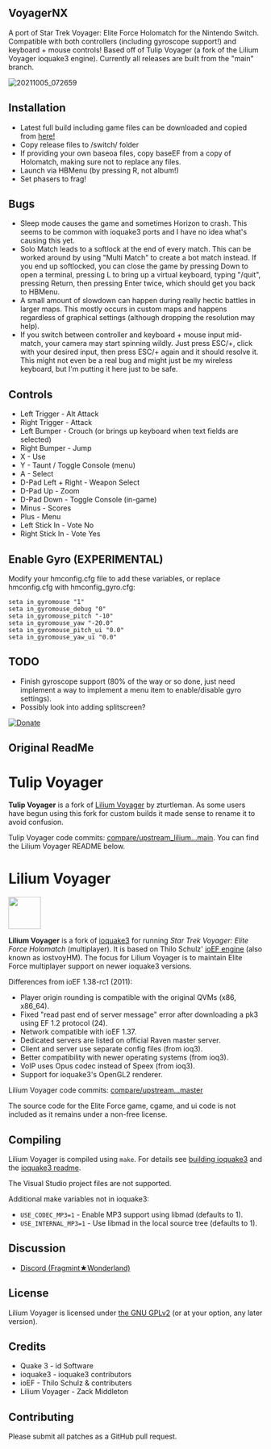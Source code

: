 ## **VoyagerNX**
A port of Star Trek Voyager: Elite Force Holomatch for the Nintendo Switch. Compatible with both controllers (including gyroscope support!) and keyboard + mouse controls! Based off of Tulip Voyager (a fork of the Lilium Voyager ioquake3 engine). Currently all releases are built from the "main" branch.

![20211005_072659](https://user-images.githubusercontent.com/56975081/136713142-7ff13e8d-5202-4092-9974-55046e2dff2b.jpg)


## **Installation**
- Latest full build including game files can be downloaded and copied from <a href="https://accela.design/downloads/switch-homebrew/VoyagerNX.zip">here!<br/></a>
- Copy release files to /switch/ folder
- If providing your own baseoa files, copy baseEF from a copy of Holomatch, making sure not to replace any files.
- Launch via HBMenu (by pressing R, not album!)
- Set phasers to frag!

## **Bugs**
- Sleep mode causes the game and sometimes Horizon to crash. This seems to be common with ioquake3 ports and I have no idea what's causing this yet.
- Solo Match leads to a softlock at the end of every match. This can be worked around by using "Multi Match" to create a bot match instead. If you end up softlocked, you can close the game by pressing Down to open a terminal, pressing L to bring up a virtual keyboard, typing "/quit", pressing Return, then pressing Enter twice, which should get you back to HBMenu.
- A small amount of slowdown can happen during really hectic battles in larger maps. This mostly occurs in custom maps and happens regardless of graphical settings (although dropping the resolution may help).
- If you switch between controller and keyboard + mouse input mid-match, your camera may start spinning wildly. Just press ESC/+, click with your desired input, then press ESC/+ again and it should resolve it. This might not even be a real bug and might just be my wireless keyboard, but I'm putting it here just to be safe.

## **Controls**
- Left Trigger - Alt Attack
- Right Trigger - Attack
- Left Bumper - Crouch (or brings up keyboard when text fields are selected)
- Right Bumper - Jump
- X - Use
- Y - Taunt / Toggle Console (menu)
- A - Select
- D-Pad Left + Right - Weapon Select
- D-Pad Up - Zoom
- D-Pad Down - Toggle Console (in-game)
- Minus - Scores
- Plus - Menu
- Left Stick In - Vote No
- Right Stick In - Vote Yes

## Enable Gyro (EXPERIMENTAL)
Modify your hmconfig.cfg file to add these variables, or replace hmconfig.cfg with hmconfig_gyro.cfg:
```
seta in_gyromouse "1"
seta in_gyromouse_debug "0"
seta in_gyromouse_pitch "-10"
seta in_gyromouse_yaw "-20.0"
seta in_gyromouse_pitch_ui "0.0"
seta in_gyromouse_yaw_ui "0.0"
```
## TODO

- Finish gyroscope support (80% of the way or so done, just need implement a way to implement a menu item to enable/disable gyro settings).
- Possibly look into adding splitscreen?



[![Donate](https://img.shields.io/badge/Donate-PayPal-green.svg)](https://www.paypal.com/donate/?cmd=_s-xclick&hosted_button_id=8GF4A3XS7ZHFY)

## **Original ReadMe**

# Tulip Voyager
**Tulip Voyager** is a fork of [Lilium Voyager](https://github.com/zturtleman/lilium-voyager) by zturtleman. As some
users have begun using this fork for custom builds it made sense to rename it to avoid confusion.

Tulip Voyager code commits: [compare/upstream_lilium...main](https://github.com/Daggolin/lilium-voyager/compare/upstream_lilium...main).
You can find the Lilium Voyager README below.

# Lilium Voyager
<img src="https://raw.githubusercontent.com/zturtleman/lilium-voyager/master/misc/lilium.png" width="64">

**Lilium Voyager** is a fork of [ioquake3](https://github.com/ioquake/ioq3) for running _Star Trek Voyager: Elite Force Holomatch_ (multiplayer). It is based on Thilo Schulz' [ioEF engine](http://thilo.tjps.eu/efport-progress/) (also known as iostvoyHM). The focus for Lilium Voyager is to maintain Elite Force multiplayer support on newer ioquake3 versions.

Differences from ioEF 1.38-rc1 (2011):

  * Player origin rounding is compatible with the original QVMs (x86, x86_64).
  * Fixed "read past end of server message" error after downloading a pk3 using EF 1.2 protocol (24).
  * Network compatible with ioEF 1.37.
  * Dedicated servers are listed on official Raven master server.
  * Client and server use separate config files (from ioq3).
  * Better compatibility with newer operating systems (from ioq3).
  * VoIP uses Opus codec instead of Speex (from ioq3).
  * Support for ioquake3's OpenGL2 renderer.

Lilium Voyager code commits: [compare/upstream...master](https://github.com/zturtleman/lilium-voyager/compare/upstream...master)

The source code for the Elite Force game, cgame, and ui code is not included as it remains under a non-free license.


## Compiling

Lilium Voyager is compiled using `make`. For details see [building ioquake3](http://wiki.ioquake3.org/Building_ioquake3) and the [ioquake3 readme](README-ioq3.md).

The Visual Studio project files are not supported.

Additional make variables not in ioquake3:
* `USE_CODEC_MP3=1` - Enable MP3 support using libmad (defaults to 1).
* `USE_INTERNAL_MP3=1` - Use libmad in the local source tree (defaults to 1).


## Discussion

  * [Discord (Fragmint★Wonderland)](https://discord.gg/7J2pjGD)


## License

Lilium Voyager is licensed under [the GNU GPLv2](COPYING.txt) (or at your option, any later version).


## Credits

* Quake 3 - id Software
* ioquake3 - ioquake3 contributors
* ioEF - Thilo Schulz & contributers
* Lilium Voyager - Zack Middleton


## Contributing

Please submit all patches as a GitHub pull request.

